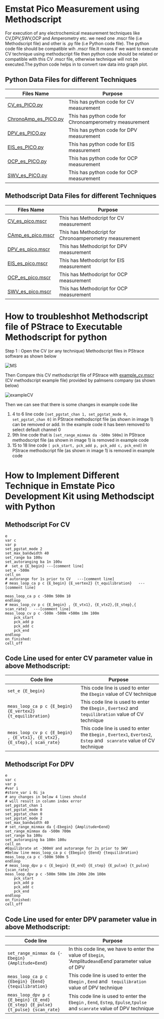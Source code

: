 # Emstat Pico Measurement using Methodscript 
For execution of any electrochemical measurement techniques like CV,DPV,SWV,OCP and Amperometry etc. we need one .mscr file (i.e Methodscript file) and other is .py file (i.e Python code file). The python code file should be compatible wih .mscr file.It means if we want to execute CV technique using methodscript file then python code should be related or compatible with this CV .mscr file, otherwise technique will not be executed.The python code helps in to convert raw data into graph plot.

## Python Data Files for different Techniques 
|Files Name|Purpose|
|---|---|
|[CV_es_PICO.py](https://github.com/TechnocultureResearch/Genotyper-Firmware/blob/dev/MethodSCRIPT_tests/CV_es_PICO.py)|This has python code for CV measurement|
|[ChronoAmp_es_PICO.py](https://github.com/TechnocultureResearch/Genotyper-Firmware/blob/dev/MethodSCRIPT_tests/ChronoAmp_es_PICO.py)|This has python code for Chronoamperometry  measurement|
|[DPV_es_PICO.py](https://github.com/TechnocultureResearch/Genotyper-Firmware/blob/dev/MethodSCRIPT_tests/DPV_es_PICO.py)|This has python code for DPV measurement|
|[EIS_es_PICO.py](https://github.com/TechnocultureResearch/Genotyper-Firmware/blob/dev/MethodSCRIPT_tests/EIS_es_PICO.py)|This has python code for EIS  measurement|
|[OCP_es_PICO.py](https://github.com/TechnocultureResearch/Genotyper-Firmware/blob/dev/MethodSCRIPT_tests/OCP_es_PICO.py)|This has python code for OCP measurement|
|[SWV_es_PICO.py](https://github.com/TechnocultureResearch/Genotyper-Firmware/blob/dev/MethodSCRIPT_tests/SWV_es_PICO.py)|This has python code for OCP measurement|

## Methodscript Data Files for different Techniques 
|Files Name|Purpose|
|---|---|
|[CV_es_pico.mscr](https://github.com/TechnocultureResearch/Genotyper-Firmware/blob/dev/MethodSCRIPT_tests/scripts/CV_es_pico.mscr)|This has Methodcript for CV measurement|
|[CAmp_es_pico.mscr](https://github.com/TechnocultureResearch/Genotyper-Firmware/blob/dev/MethodSCRIPT_tests/scripts/CAmp_es_pico.mscr)|This has Methodcript for Chronoamperometry  measurement|
|[DPV_es_pico.mscr](https://github.com/TechnocultureResearch/Genotyper-Firmware/blob/dev/MethodSCRIPT_tests/scripts/DPV_es_pico.mscr)|This has Methodcript for DPV measurement|
|[EIS_es_pico.mscr](https://github.com/TechnocultureResearch/Genotyper-Firmware/blob/dev/MethodSCRIPT_tests/scripts/EIS_es_pico.mscr)|This has Methodcript for EIS  measurement|
|[OCP_es_pico.mscr](https://github.com/TechnocultureResearch/Genotyper-Firmware/blob/dev/MethodSCRIPT_tests/scripts/OCP_methodscript.mscr)|This has Methodcript for OCP measurement|
|[SWV_es_pico.mscr](https://github.com/TechnocultureResearch/Genotyper-Firmware/blob/dev/MethodSCRIPT_tests/scripts/SWV_es_pico.mscr)|This has Methodcript for OCP measurement|

# How to troubleshhot Methodscript file of PStrace to Executable Methodscript for python

Step 1 : Open the CV (or any technique) Methodscript files in PStrace software as shown below 

![MS](https://user-images.githubusercontent.com/86110190/181878414-b4884632-3875-469e-ac3b-75df92a69d09.JPG)

Then Compare this CV methodscript file of PStrace with [example_cv.mscr](https://github.com/TechnocultureResearch/Genotyper-Firmware/blob/dev/MethodSCRIPT_tests/scripts/example_cv.mscr) (CV methodscript example file) provided by palmsens company (as shown below)

![exampleCV](https://user-images.githubusercontent.com/86110190/181880244-8bf8d143-e87d-4418-a031-693253b3f3f0.JPG)


Then we can see that there is some changes in example code like 
1. 4 to 6 line code `[set_pgstat_chan 1, set_pgstat_mode 0, set_pgstat_chan 0]` in PStrace methodscript file (as shown in image 1) can be removed or add. In the example code it has been removed to select default channel 0
2. 9th line code that is `[set_range_minmax da -500m 500m]` in PStrace methodscript file (as shown in image 1) is removed in example code  
3. 15 to 18 line code `[ pck_start, pck_add p, pck_add c, pck_end]` in PStrace methodscript file (as shown in image 1) is removed in example code

# How to Implement Different Technique in Emstate Pico Development Kit using Methodscipt with Python

## Methodscript For CV

```
e
var c
var p
set_pgstat_mode 2
set_max_bandwidth 40
set_range ba 100u
set_autoranging ba 1n 100u
#  set_e {E_begin} ---[comment line]
set_e -500m
cell_on
# autorange for 1s prior to CV   ---[comment line]
# meas_loop_ca p c {E_begin} {E_vertex2} {t_equilibration}   ---[comment line]

meas_loop_ca p c -500m 500m 10
endloop
# meas_loop_cv p c {E_begin} , {E_vtx1}, {E_vtx2},{E_step},{ scan_rate}   ---[comment line]
meas_loop_cv p c -500m -500m +500m 10m 100m 
	pck_start
	pck_add p
	pck_add c
	pck_end
endloop
on_finished:
cell_off
```
## Code Line used for enter CV parameter value in above Methodscript:
|Code line|Purpose|
|---|---|
|`set_e {E_begin}`|This code line is used to enter the `Ebegin` value of CV technique|
|`meas_loop_ca p c {E_begin} {E_vertex2} {t_equilibration}`|This code line is used to enter the `Ebegin` , `Evertex2` and ` tequilibration` value of CV technique|
|`meas_loop_cv p c {E_begin} , {E_vtx1}, {E_vtx2},{E_step},{ scan_rate}`|This code line is used to enter the `Ebegin` , `Evertex1`, `Evertex2`, `Estep` and  ` scanrate` value of CV technique|

## Methodscript For DPV

```
e
var c
var p
#var i
#store_var i 0i ja
# any changes in below 4 lines should
# will result in column index error
set_pgstat_chan 1
set_pgstat_mode 0
set_pgstat_chan 0
set_pgstat_mode 2
set_max_bandwidth 40
# set_range_minmax da {-Ebegin} {Amplitude+Eend}
set_range_minmax da -500m 700m
set_range ba 100u
set_autoranging ba 100n 100u
cell_on
#Equilibrate at -300mV and autorange for 2s prior to SWV
#Below line meas_loop_ca p c {Ebegin} {Eend} {tequilibration}
meas_loop_ca p c -500m 500m 5
endloop
# meas_loop_dpv p c {E_begin} {E_end} {E_step} {E_pulse} {t_pulse} {scan_rate}
meas_loop_dpv p c -500m 500m 10m 200m 20m 100m
	pck_start
	pck_add p
	pck_add c
	pck_end
endloop
on_finished:
cell_off
```
## Code Line used for enter DPV parameter value in above Methodscript:
|Code line|Purpose|
|---|---|
|`set_range_minmax da {-Ebegin} {Amplitude+Eend}`|In this code line, we have to enter the value of `Ebegin`, 'Amplitude` and `Eend`parameter value of DPV |
|`meas_loop_ca p c {Ebegin} {Eend} {tequilibration}`|This code line is used to enter the `Ebegin` , `Eend` and ` tequilibration` value of DPV technique|
|`meas_loop_dpv p c {E_begin} {E_end} {E_step} {E_pulse} {t_pulse} {scan_rate}`|This code line is used to enter the `Ebegin` , `Eend`, `Estep`, `Epulse`,`tpulse` and `scanrate` value of DPV technique|




